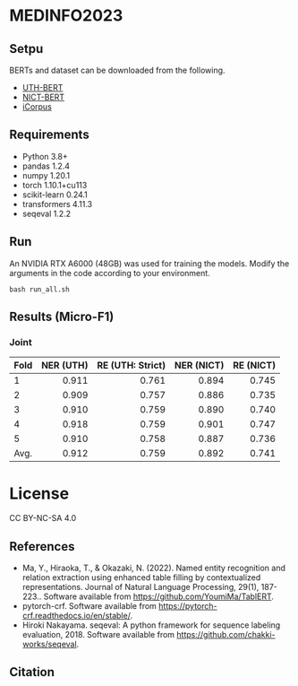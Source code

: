 # MEDINFO2023

## Setpu

BERTs and dataset can be downloaded from the following.
- [UTH-BERT](https://ai-health.m.u-tokyo.ac.jp/home/research/uth-bert)
- [NICT-BERT](https://alaginrc.nict.go.jp/nict-bert/index.html)
- [iCorpus](https://ai-health.m.u-tokyo.ac.jp/home/research/corpus)

## Requirements

- Python 3.8+
- pandas 1.2.4
- numpy 1.20.1
- torch 1.10.1+cu113
- scikit-learn 0.24.1
- transformers 4.11.3
- seqeval 1.2.2

## Run

An NVIDIA RTX A6000 (48GB) was used for training the models.
Modify the arguments in the code according to your environment.

```
bash run_all.sh
```

## Results (Micro-F1)

### Joint

| Fold | NER (UTH) |RE (UTH: Strict)| NER (NICT) |RE (NICT)|
|:---|---:|---:|---:|---:|
|1 |0.911|0.761|0.894|0.745|
|2 |0.909|0.757|0.886|0.735|
|3 |0.910|0.759|0.890|0.740|
|4 |0.918|0.759|0.901|0.747|
|5 |0.910|0.758|0.887|0.736|
|Avg. |0.912|0.759|0.892|0.741|



# License
CC BY-NC-SA 4.0

## References

- Ma, Y., Hiraoka, T., & Okazaki, N. (2022). Named entity recognition and relation extraction using enhanced table filling by contextualized representations. Journal of Natural Language Processing, 29(1), 187-223.. Software available from https://github.com/YoumiMa/TablERT.
- pytorch-crf. Software available from https://pytorch-crf.readthedocs.io/en/stable/.
- Hiroki Nakayama. seqeval: A python framework for sequence labeling evaluation, 2018. Software available from https://github.com/chakki-works/seqeval.

## Citation

```
```
